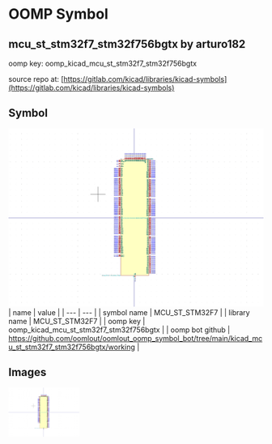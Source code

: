 # OOMP Symbol  
## mcu_st_stm32f7_stm32f756bgtx  by arturo182  
  
oomp key: oomp_kicad_mcu_st_stm32f7_stm32f756bgtx  
  
source repo at: [https://gitlab.com/kicad/libraries/kicad-symbols](https://gitlab.com/kicad/libraries/kicad-symbols)  
## Symbol  
  
[![working.png](working_600.png)](working.png)  
| name | value | 
| --- | --- | 
| symbol name | MCU_ST_STM32F7 | 
| library name | MCU_ST_STM32F7 | 
| oomp key | oomp_kicad_mcu_st_stm32f7_stm32f756bgtx | 
| oomp bot github | https://github.com/oomlout/oomlout_oomp_symbol_bot/tree/main/kicad_mcu_st_stm32f7_stm32f756bgtx/working | 
## Images  
  
[![working.png](working_140.png)](working.png)  
